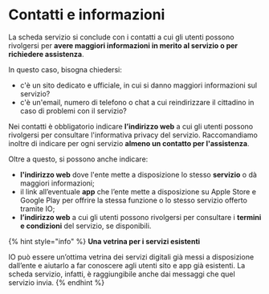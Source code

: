 # Contatti e informazioni

La scheda servizio si conclude con i contatti a cui gli utenti possono rivolgersi per **avere maggiori informazioni in merito al servizio o per richiedere assistenza**.&#x20;

In questo caso, bisogna chiedersi:

* c'è un sito dedicato e ufficiale, in cui si danno maggiori informazioni sul servizio?&#x20;
* c'è un'email, numero di telefono o chat a cui reindirizzare il cittadino in caso di problemi con il servizio?

Nei contatti è obbligatorio indicare **l’indirizzo web** a cui gli utenti possono rivolgersi per consultare l'informativa privacy del servizio. Raccomandiamo inoltre di indicare per ogni servizio **almeno un contatto per l'assistenza**.

Oltre a questo, si possono anche indicare:

* **l'indirizzo web** dove l'ente mette a disposizione lo stesso **servizio** o dà maggiori informazioni;
* il link all’eventuale **app** che l’ente mette a disposizione su Apple Store e Google Play per offrire la stessa funzione o lo stesso servizio offerto tramite IO;&#x20;
* &#x20;**l’indirizzo web** a cui gli utenti possono rivolgersi per consultare i **termini e condizioni** del servizio, se disponibili.

{% hint style="info" %}
**Una vetrina per i servizi esistenti**

IO può essere un’ottima vetrina dei servizi digitali già messi a disposizione dall’ente e aiutarlo a far conoscere agli utenti sito e app già esistenti. La scheda servizio, infatti, è raggiungibile anche dai messaggi che quel servizio invia.
{% endhint %}

